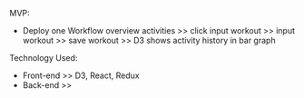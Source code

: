MVP:

- Deploy one Workflow
  overview activities >> click input workout >> input workout >> save workout >> D3 shows activity history in bar graph

Technology Used:

- Front-end >> D3, React, Redux
- Back-end >>
